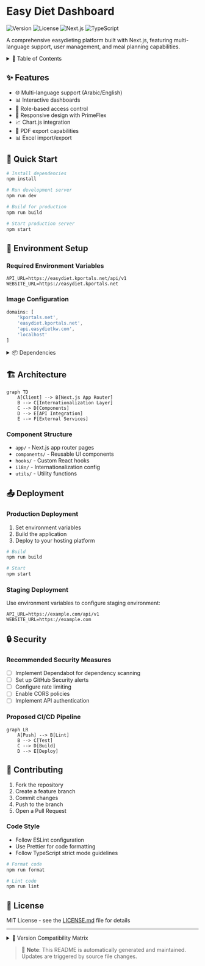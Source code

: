 # Easy Diet Dashboard

![Version](https://img.shields.io/badge/version-1.0.0-blue.svg)
![License](https://img.shields.io/badge/license-MIT-green.svg)
![Next.js](https://img.shields.io/badge/Next.js-14.2.20-black)
![TypeScript](https://img.shields.io/badge/TypeScript-5.1.3-blue)

A comprehensive easydieting platform built with Next.js, featuring multi-language support, user management, and meal planning capabilities.

<details>
<summary>📑 Table of Contents</summary>

- [Features](#features)
- [Quick Start](#quick-start)
- [Environment Setup](#environment-setup)
- [Architecture](#architecture)
- [Deployment](#deployment)
- [Security](#security)
- [Contributing](#contributing)
</details>

## ✨ Features

- 🌐 Multi-language support (Arabic/English)
- 📊 Interactive dashboards
- 🔐 Role-based access control
- 📱 Responsive design with PrimeFlex
- 📈 Chart.js integration
- 📄 PDF export capabilities
- 📊 Excel import/export

## 🚀 Quick Start

```bash
# Install dependencies
npm install

# Run development server
npm run dev

# Build for production
npm run build

# Start production server
npm start
```

## 🔧 Environment Setup

### Required Environment Variables

```env
API_URL=https://easydiet.kportals.net/api/v1
WEBSITE_URL=https://easydiet.kportals.net
```

### Image Configuration

```javascript
domains: [
    'kportals.net',
    'easydiet.kportals.net',
    'api.easydietkw.com',
    'localhost'
]
```

<details>
<summary>📦 Dependencies</summary>

### Core Dependencies
| Package | Version | Purpose |
|---------|---------|---------|
| next | 14.2.20 | React framework |
| react | 18.2.0 | UI library |
| next-intl | 3.26.1 | Internationalization |
| primereact | 9.6.2 | UI components |
| primeflex | 3.3.1 | Utility CSS |
| chart.js | 4.2.1 | Data visualization |

### Development Dependencies
| Package | Version | Purpose |
|---------|---------|---------|
| typescript | 5.1.3 | Type checking |
| eslint | 8.43.0 | Code linting |
| prettier | 2.8.8 | Code formatting |
| sass | 1.63.4 | CSS preprocessing |
</details>

## 🏗 Architecture

```mermaid
graph TD
    A[Client] --> B[Next.js App Router]
    B --> C[Internationalization Layer]
    C --> D[Components]
    D --> E[API Integration]
    E --> F[External Services]
```

### Component Structure
- `app/` - Next.js app router pages
- `components/` - Reusable UI components
- `hooks/` - Custom React hooks
- `i18n/` - Internationalization config
- `utils/` - Utility functions

## 📤 Deployment

### Production Deployment

1. Set environment variables
2. Build the application
3. Deploy to your hosting platform

```bash
# Build
npm run build

# Start
npm start
```

### Staging Deployment

Use environment variables to configure staging environment:

```env
API_URL=https://example.com/api/v1
WEBSITE_URL=https://example.com
```

## 🔒 Security

### Recommended Security Measures

- [ ] Implement Dependabot for dependency scanning
- [ ] Set up GitHub Security alerts
- [ ] Configure rate limiting
- [ ] Enable CORS policies
- [ ] Implement API authentication

### Proposed CI/CD Pipeline

```mermaid
graph LR
    A[Push] --> B[Lint]
    B --> C[Test]
    C --> D[Build]
    D --> E[Deploy]
```

## 🤝 Contributing

1. Fork the repository
2. Create a feature branch
3. Commit changes
4. Push to the branch
5. Open a Pull Request

### Code Style

- Follow ESLint configuration
- Use Prettier for code formatting
- Follow TypeScript strict mode guidelines

```bash
# Format code
npm run format

# Lint code
npm run lint
```

## 📝 License

MIT License - see the [LICENSE.md](LICENSE.md) file for details

---

<details>
<summary>🔄 Version Compatibility Matrix</summary>

### Core Dependencies
| Package | Minimum Version | Maximum Version | Current |
|---------|----------------|-----------------|---------|
| Node.js | 16.x | 20.x | - |
| Next.js | 14.0.0 | 14.2.x | 14.2.20 |
| React | 18.0.0 | 18.2.x | 18.2.0 |
| TypeScript | 5.0.0 | 5.1.x | 5.1.3 |
</details>

> 📌 **Note**: This README is automatically generated and maintained. Updates are triggered by source file changes.
